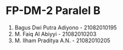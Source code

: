 # FP-DM-2 Paralel B
1. Bagus Dwi Putra Adiyono  - 21082010195
2. M. Faiq Al Abiyyi        - 21082010203
3. M. Ilham Praditya A.N.   - 21082010205

